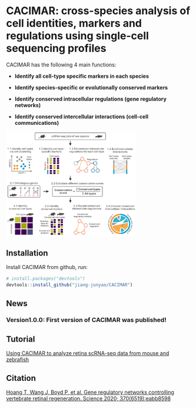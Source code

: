 
<!-- README.md is generated from README.Rmd. Please edit that file -->

# CACIMAR: cross-species analysis of cell identities, markers and regulations using single-cell sequencing profiles

CACIMAR has the following 4 main functions:

- **Identify all cell-type specific markers in each species**

- **Identify species-specific or evolutionally conserved markers**

- **Identify conserved intracellular regulations (gene regulatory
  networks)**

- **Identify conserved intercellular interactions (cell-cell
  communications)**

<img src="Readme%20figure/Workflow.png"
style="width:70.0%;height:70.0%" />

## Installation

Install CACIMAR from github, run:

``` r
# install.packages("devtools")
devtools::install_github("jiang-junyao/CACIMAR")
```

## News

### Version1.0.0: First version of CACIMAR was published!

## Tutorial

[Using CACIMAR to analyze retina scRNA-seq data from mouse and
zebrafish](https://jiang-junyao.github.io/CACIMAR/CACIMAR_tutorial)

## Citation

[Hoang T, Wang J, Boyd P, et al. Gene regulatory networks controlling
vertebrate retinal regeneration. Science 2020;
370(6519):eabb8598](https://www.science.org/doi/10.1126/science.abb8598)
